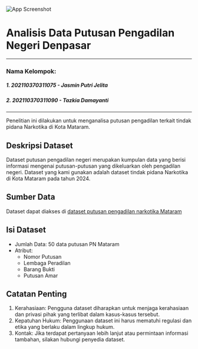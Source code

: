 
![App Screenshot](https://putusan3.mahkamahagung.go.id/public/frontend/images/logo.png)


# Analisis Data Putusan Pengadilan Negeri Denpasar

---
### Nama Kelompok: 
##### 1. 202110370311075 - Jasmin Putri Jelita
##### 2. 202110370311090 - Tazkia Damayanti
---

Penelitian ini dilakukan untuk menganalisa putusan pengadilan terkait tindak pidana Narkotika di Kota Mataram.
## Deskripsi Dataset
Dataset putusan pengadilan negeri merupakan kumpulan data yang berisi informasi mengenai putusan-putusan yang dikeluarkan oleh pengadilan negeri. Dataset yang kami gunakan adalah dataset tindak pidana Narkotika di Kota Mataram pada tahun 2024.  

## Sumber Data
Dataset dapat diakses di [dataset putusan pengadilan narkotika Mataram ](https://docs.google.com/spreadsheets/d/1zOTsV8rJpzXSo3YosxwF-tNAzGYuGlSx/edit?usp=drive_link&ouid=100999583791551810599&rtpof=true&sd=true)
## Isi Dataset
* Jumlah Data: 50 data putusan PN Mataram
* Atribut:
    - Nomor Putusan
    - Lembaga Peradilan
    - Barang Bukti
    - Putusan Amar

## Catatan Penting
1. Kerahasiaan: Pengguna dataset diharapkan untuk menjaga kerahasiaan dan privasi pihak yang terlibat dalam kasus-kasus tersebut.
2. Kepatuhan Hukum: Penggunaan dataset ini harus mematuhi regulasi dan etika yang berlaku dalam lingkup hukum.
3. Kontak: Jika terdapat pertanyaan lebih lanjut atau permintaan informasi tambahan, silakan hubungi penyedia dataset.


